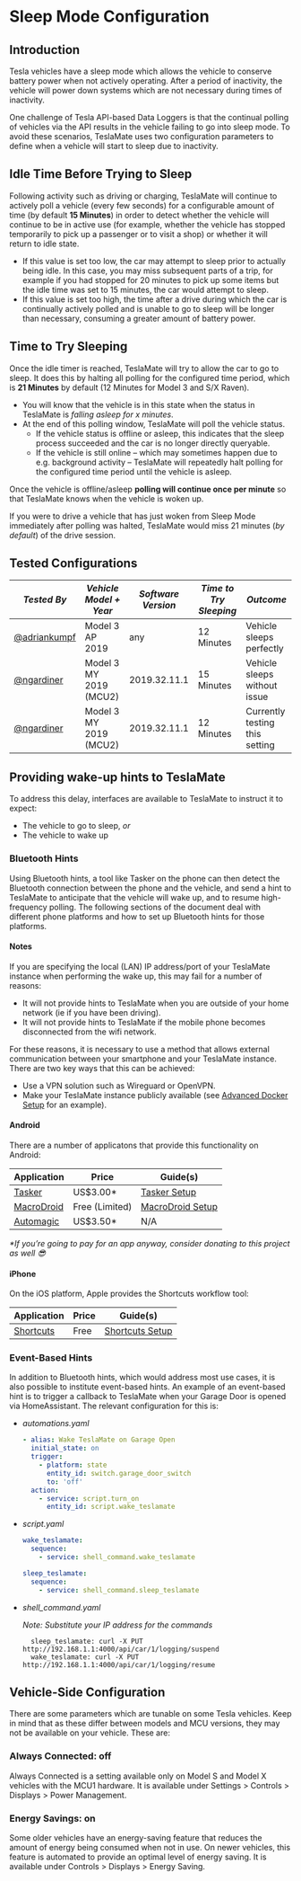 # Sleep Mode Configuration

## Introduction

Tesla vehicles have a sleep mode which allows the vehicle to conserve battery power when not actively operating. After a period of inactivity, the vehicle will power down systems which are not necessary during times of inactivity.

One challenge of Tesla API-based Data Loggers is that the continual polling of vehicles via the API results in the vehicle failing to go into sleep mode. To avoid these scenarios, TeslaMate uses two configuration parameters to define when a vehicle will start to sleep due to inactivity.

## Idle Time Before Trying to Sleep

Following activity such as driving or charging, TeslaMate will continue to actively poll a vehicle (every few seconds) for a configurable amount of time (by default **15 Minutes**) in order to detect whether the vehicle will continue to be in active use (for example, whether the vehicle has stopped temporarily to pick up a passenger or to visit a shop) or whether it will return to idle state.

- If this value is set too low, the car may attempt to sleep prior to actually being idle. In this case, you may miss subsequent parts of a trip, for example if you had stopped for 20 minutes to pick up some items but the idle time was set to 15 minutes, the car would attempt to sleep.
- If this value is set too high, the time after a drive during which the car is continually actively polled and is unable to go to sleep will be longer than necessary, consuming a greater amount of battery power.

## Time to Try Sleeping

Once the idle timer is reached, TeslaMate will try to allow the car to go to sleep. It does this by halting all polling for the configured time period, which is **21 Minutes** by default (12 Minutes for Model 3 and S/X Raven).

- You will know that the vehicle is in this state when the status in TeslaMate is _falling asleep for x minutes_.
- At the end of this polling window, TeslaMate will poll the vehicle status.
  - If the vehicle status is offline or asleep, this indicates that the sleep process succeeded and the car is no longer directly queryable.
  - If the vehicle is still online – which may sometimes happen due to e.g. background activity – TeslaMate will repeatedly halt polling for the configured time period until the vehicle is asleep.

Once the vehicle is offline/asleep **polling will continue once per minute** so that TeslaMate knows when the vehicle is woken up.

If you were to drive a vehicle that has just woken from Sleep Mode immediately after polling was halted, TeslaMate would miss 21 minutes (_by default_) of the drive session.

## Tested Configurations

| _Tested By_                                    | _Vehicle Model + Year_ | _Software Version_ | _Time to Try Sleeping_ | _Outcome_                      |
| ---------------------------------------------- | ---------------------- | ------------------ | ---------------------- | ------------------------------ |
| [@adriankumpf](https://github.com/adriankumpf) | Model 3 AP 2019        | any                | 12 Minutes             | Vehicle sleeps perfectly       |
| [@ngardiner](https://github.com/ngardiner)     | Model 3 MY 2019 (MCU2) | 2019.32.11.1       | 15 Minutes             | Vehicle sleeps without issue   |
| [@ngardiner](https://github.com/ngardiner)     | Model 3 MY 2019 (MCU2) | 2019.32.11.1       | 12 Minutes             | Currently testing this setting |

## Providing wake-up hints to TeslaMate

To address this delay, interfaces are available to TeslaMate to instruct it to expect:

- The vehicle to go to sleep, _or_
- The vehicle to wake up

### Bluetooth Hints

Using Bluetooth hints, a tool like Tasker on the phone can then detect the Bluetooth connection between the phone and the vehicle, and send a hint to TeslaMate to anticipate that the vehicle will wake up, and to resume high-frequency polling. The following sections of the document deal with different phone platforms and how to set up Bluetooth hints for those platforms.

#### Notes

If you are specifying the local (LAN) IP address/port of your TeslaMate instance when performing the wake up, this may fail for a number of reasons:

- It will not provide hints to TeslaMate when you are outside of your home network (ie if you have been driving).
- It will not provide hints to TeslaMate if the mobile phone becomes disconnected from the wifi network.

For these reasons, it is necessary to use a method that allows external communication between your smartphone and your TeslaMate instance. There are two key ways that this can be achieved:

- Use a VPN solution such as Wireguard or OpenVPN.
- Make your TeslaMate instance publicly available (see [Advanced Docker Setup](../installation/docker_advanced.md) for an example).

#### Android

There are a number of applicatons that provide this functionality on Android:

| Application                                                                                    | Price          | Guide(s)                                  |
| ---------------------------------------------------------------------------------------------- | -------------- | ----------------------------------------- |
| [Tasker](https://play.google.com/store/apps/details?id=net.dinglisch.android.taskerm)          | US\$3.00\*     | [Tasker Setup](guides/tasker.md)          |
| [MacroDroid](https://play.google.com/store/apps/details?id=com.arlosoft.macrodroid)            | Free (Limited) | [MacroDroid Setup](guides/macro_droid.md) |
| [Automagic](https://play.google.com/store/apps/details?id=ch.gridvision.ppam.androidautomagic) | US\$3.50\*     | N/A                                       |

_\*If you’re going to pay for an app anyway, consider donating to this project as well 😎_

#### iPhone

On the iOS platform, Apple provides the Shortcuts workflow tool:

| Application                                                      | Price | Guide(s)                               |
| ---------------------------------------------------------------- | ----- | -------------------------------------- |
| [Shortcuts](https://apps.apple.com/us/app/shortcuts/id915249334) | Free  | [Shortcuts Setup](guides/shortcuts.md) |

### Event-Based Hints

In addition to Bluetooth hints, which would address most use cases, it is also possible to institute event-based hints. An example of an event-based hint is to trigger a callback to TeslaMate when your Garage Door is opened via HomeAssistant. The relevant configuration for this is:

- _automations.yaml_

  ```YAML
  - alias: Wake TeslaMate on Garage Open
    initial_state: on
    trigger:
      - platform: state
        entity_id: switch.garage_door_switch
        to: 'off'
    action:
      - service: script.turn_on
        entity_id: script.wake_teslamate
  ```

- _script.yaml_

  ```YAML
  wake_teslamate:
    sequence:
      - service: shell_command.wake_teslamate

  sleep_teslamate:
    sequence:
      - service: shell_command.sleep_teslamate
  ```

- _shell_command.yaml_

  _Note: Substitute your IP address for the commands_

  ```
    sleep_teslamate: curl -X PUT http://192.168.1.1:4000/api/car/1/logging/suspend
    wake_teslamate: curl -X PUT http://192.168.1.1:4000/api/car/1/logging/resume
  ```

## Vehicle-Side Configuration

There are some parameters which are tunable on some Tesla vehicles. Keep in mind that as these differ between models and MCU versions, they may not be available on your vehicle. These are:

### Always Connected: off

Always Connected is a setting available only on Model S and Model X vehicles with the MCU1 hardware. It is available under Settings > Controls > Displays > Power Management.

### Energy Savings: on

Some older vehicles have an energy-saving feature that reduces the amount of energy being consumed when not in use. On newer vehicles, this feature is automated to provide an optimal level of energy saving. It is available under Controls > Displays > Energy Saving.
